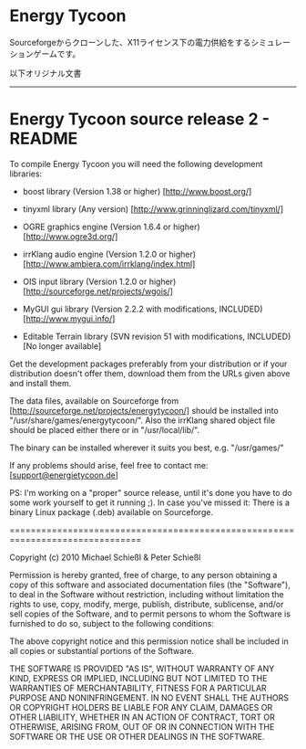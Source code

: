 # Energy Tycoon
Sourceforgeからクローンした、X11ライセンス下の電力供給をするシミュレーションゲームです。

以下オリジナル文書

-----------

Energy Tycoon source release 2 - README
===============================================================================

To compile Energy Tycoon you will need the following development libraries:

 - boost library (Version 1.38 or higher)
     [http://www.boost.org/]

 - tinyxml library (Any version)
     [http://www.grinninglizard.com/tinyxml/]

 - OGRE graphics engine (Version 1.6.4 or higher)
     [http://www.ogre3d.org/]

 - irrKlang audio engine (Version 1.2.0 or higher)
     [http://www.ambiera.com/irrklang/index.html]

 - OIS input library (Version 1.2.0 or higher)
     [http://sourceforge.net/projects/wgois/]

 - MyGUI gui library (Version 2.2.2 with modifications, INCLUDED)
     [http://www.mygui.info/]

 - Editable Terrain library (SVN revision 51 with modifications, INCLUDED)
     [No longer available]

Get the development packages preferably from your distribution or if your
distribution doesn't offer them, download them from the URLs given above and
install them.

The data files, available on Sourceforge from
  [http://sourceforge.net/projects/energytycoon/]
should be installed into "/usr/share/games/energytycoon/". Also the irrKlang
shared object file should be placed either there or in "/usr/local/lib/".

The binary can be installed wherever it suits you best, e.g. "/usr/games/"

If any problems should arise, feel free to contact me:
  [support@energietycoon.de]

PS: I'm working on a "proper" source release, until it's done you have to do
some work yourself to get it running ;). In case you've missed it: There is a
binary Linux package (.deb) available on Sourceforge.

===============================================================================

Copyright (c) 2010 Michael Schießl & Peter Schießl

Permission is hereby granted, free of charge, to any person obtaining a copy of
this software and associated documentation files (the "Software"), to deal in
the Software without restriction, including without limitation the rights to
use, copy, modify, merge, publish, distribute, sublicense, and/or sell copies
of the Software, and to permit persons to whom the Software is furnished to do
so, subject to the following conditions:

The above copyright notice and this permission notice shall be included in all
copies or substantial portions of the Software.

THE SOFTWARE IS PROVIDED "AS IS", WITHOUT WARRANTY OF ANY KIND, EXPRESS OR
IMPLIED, INCLUDING BUT NOT LIMITED TO THE WARRANTIES OF MERCHANTABILITY,
FITNESS FOR A PARTICULAR PURPOSE AND NONINFRINGEMENT. IN NO EVENT SHALL THE
AUTHORS OR COPYRIGHT HOLDERS BE LIABLE FOR ANY CLAIM, DAMAGES OR OTHER
LIABILITY, WHETHER IN AN ACTION OF CONTRACT, TORT OR OTHERWISE, ARISING FROM,
OUT OF OR IN CONNECTION WITH THE SOFTWARE OR THE USE OR OTHER DEALINGS IN THE
SOFTWARE.